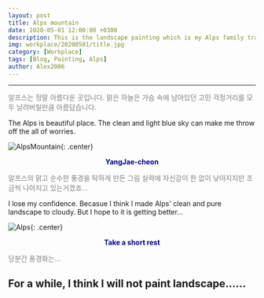 ```yaml
---
layout: post
title: Alps mountain
date: 2020-05-01 12:00:00 +0300
description: This is the landscape painting which is my Alps family travel.
img: workplace/20200501/title.jpg
category: [Workplace]
tags: [Blog, Painting, Alps]
author: Alex2006
---
```

  
  
------
<span style="color:gray">
알프스는 정말 아름다운 곳입니다. 맑은 하늘은 가슴 속에 남아있던 고민 걱정거리를 모두 날려버릴만큼 아름답습니다.
</span>  

> <span style="color:silver">
The Alps is beautiful place. The clean and light blue sky can make me throw off the all of worries.
</span>

![AlpsMountain]({{site.baseurl}}/assets/img/workplace/20200501/AlpsMountain.jpg){: .center}
**<center><span style="color:navy">YangJae-cheon</span></center>** 

<span style="color:gray">
알프스의 맑고 순수한 풍경을 탁하게 만든 그림 실력에 자신감이 한 없이 낮아지지만
조금씩 나아지고 있는거겠죠...
</span>

> <span style="color:silver">
I lose my confidence. Becasue I think I made Alps' clean and pure landscape to cloudy. But I hope to it is getting better...
</span>

![Alps]({{site.baseurl}}/assets/img/workplace/20200501/Alps.jpg){: .center}
**<center><span style="color:navy">Take a short rest</span></center>** 

<span style="color:gray">
당분간 풍경화는...
</span>

> <span style="color:silver">
For a while, I think I will not paint landscape......
</span>
------
